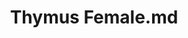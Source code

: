 ---
title: Thymus Female.md
release_version: v1.2
model_type: ref-organs
description: "[This reference organ](https://hubmapconsortium.github.io/ccf/pages/ccf-3d-reference-library.html) was created using data from the Visible Human Female, provided by the National Library of Medicine.
"
creators: 
  - 0000-0003-4066-7531
  - 0000-0002-3333-5646
project_leads: 
  - 0000-0002-3321-6137
reviewers: 
  - 0000-0002-4331-2202
license: CC BY 4.0
publisher:  HuBMAP 
funder:  National Institutes of Health 
award_number:  OT2OD026671 
hubmap_id: HBM956.TTND.385 
doi: https://doi.org/10.48539/HBM956.TTND.385
---
